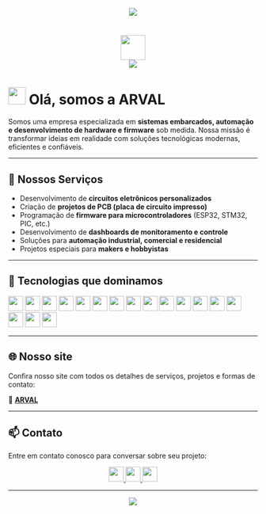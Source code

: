 <!-- Capa superior com animação -->
<p align='center'>
    <img src="https://capsule-render.vercel.app/api?type=waving&height=150&color=10B981&reversal=false&fontColor=FFFFFF&animation=fadeIn&fontSize=30&fontAlignY=40&fontAlign=50"/>
</p>

<!-- Título com saudação -->
<h1 align="center">
    <img width="50" src="https://simpleicons.vercel.app/github/10B981" />
    <br>
    <img src="https://readme-typing-svg.herokuapp.com/?font=Righteous&size=20&center=true&vCenter=true&color=10B981&width=300&height=40&duration=5000&lines=Bem-vindo+à+ARVAL%2C+soluções+eletrônicas+personalizadas" />
</h1>

<!-- Apresentação -->
# <img src="https://raw.githubusercontent.com/MartinHeinz/MartinHeinz/master/wave.gif" width="35px"> Olá, somos a **ARVAL**

Somos uma empresa especializada em **sistemas embarcados, automação e desenvolvimento de hardware e firmware** sob medida. Nossa missão é transformar ideias em realidade com soluções tecnológicas modernas, eficientes e confiáveis.

---

## 💼 Nossos Serviços

- Desenvolvimento de **circuitos eletrônicos personalizados**
- Criação de **projetos de PCB (placa de circuito impresso)**
- Programação de **firmware para microcontroladores** (ESP32, STM32, PIC, etc.)
- Desenvolvimento de **dashboards de monitoramento e controle**
- Soluções para **automação industrial, comercial e residencial**
- Projetos especiais para **makers e hobbyistas**

---

## 🧠 Tecnologias que dominamos

<p align="left">
    <code><img height="30" src="https://img.shields.io/badge/Arduino-00979D?style=for-the-badge&logo=arduino&logoColor=white"></code>
    <code><img height="30" src="https://img.shields.io/badge/ESP--IDF-FF6600?style=for-the-badge&logo=espressif&logoColor=white"></code>
    <code><img height="30" src="https://img.shields.io/badge/ESP32-000000?style=for-the-badge&logo=espressif&logoColor=white"></code>
    <code><img height="30" src="https://img.shields.io/badge/ESP8266-0066FF?style=for-the-badge&logo=espressif&logoColor=white"></code>
    <code><img height="30" src="https://img.shields.io/badge/STM32-03234B?style=for-the-badge&logo=stmicroelectronics&logoColor=white"></code>
    <code><img height="30" src="https://img.shields.io/badge/STM8-004080?style=for-the-badge&logo=stmicroelectronics&logoColor=white"></code>
    <code><img height="30" src="https://img.shields.io/badge/PIC-003A70?style=for-the-badge&logo=microchip&logoColor=white"></code>
    <code><img height="30" src="https://img.shields.io/badge/8051-00599C?style=for-the-badge&logo=none&logoColor=white"></code>
    <code><img height="30" src="https://img.shields.io/badge/Raspberry%20Pico-A22846?style=for-the-badge&logo=raspberrypi&logoColor=white"></code>
    <code><img height="30" src="https://img.shields.io/badge/KiCad-314477?style=for-the-badge&logo=kicad&logoColor=white"></code>
    <code><img height="30" src="https://img.shields.io/badge/Proteus-0075A8?style=for-the-badge&logoColor=white"></code>
    <code><img height="30" src="https://img.shields.io/badge/EasyEDA-00A4E6?style=for-the-badge&logo=easyeda&logoColor=white"></code>
    <code><img height="30" src="https://img.shields.io/badge/FreeRTOS-0096D6?style=for-the-badge&logo=freertos&logoColor=white"></code>
    <code><img height="30" src="https://img.shields.io/badge/Linux%20Embarcado-333333?style=for-the-badge&logo=linux&logoColor=white"></code>
    <code><img height="30" src="https://img.shields.io/badge/Python-3776AB?style=for-the-badge&logo=python&logoColor=white"></code>
    <code><img height="30" src="https://img.shields.io/badge/C-00599C?style=for-the-badge&logo=c&logoColor=white"></code>
    <code><img height="30" src="https://img.shields.io/badge/C++-00599C?style=for-the-badge&logo=c%2B%2B&logoColor=white"></code>
</p>

---

## 🌐 Nosso site

Confira nosso site com todos os detalhes de serviços, projetos e formas de contato:

🔗 [**ARVAL**](https://arval-electronics.github.io/ARVAL_page/)

---

## 📫 Contato

Entre em contato conosco para conversar sobre seu projeto:

<p align="center">
    <a href="mailto:arval.electronics@gmail.com">
        <img height="30" src="https://img.shields.io/badge/Gmail-FF0000?style=for-the-badge&logo=gmail&logoColor=white" />
    </a>
    <a href="https://www.instagram.com/arval.electronics/">
        <img height="30" src="https://img.shields.io/badge/Instagram-DF0174?style=for-the-badge&logo=Instagram&logoColor=white" />
    </a>
    <a href="https://wa.me/5515997112439">
        <img height="30" src="https://img.shields.io/badge/WhatsApp-25D366?style=for-the-badge&logo=whatsapp&logoColor=white" />
    </a>
</p>

---

<!-- Rodapé verde -->
<p align='center'>
    <img src="https://capsule-render.vercel.app/api?type=waving&height=130&color=10B981&text=Obrigado%20por%20visitar%20a%20ARVAL!&reversal=false&fontColor=FFFFFF&animation=fadeIn&fontSize=30&fontAlignY=15&fontAlign=50&section=footer"/>
</p>
